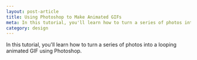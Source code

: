 ```yaml
---
layout: post-article
title: Using Photoshop to Make Animated GIFs
meta: In this tutorial, you'll learn how to turn a series of photos into a looping animated GIF using Photoshop.
category: design
---
```


In this tutorial, you'll learn how to turn a series of photos into a looping animated GIF using Photoshop.
